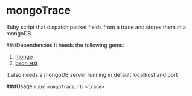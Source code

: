 mongoTrace
==========

Ruby script that dispatch packet fields from a trace and stores them in a mongoDB.

###Dependencies
It needs the following gems:
  1. [mongo][]
  2. [bson_ext][]
  
It also needs a mongoDB server running in default localhost and port

###Usage
  `ruby mongoTrace.rb <trace>`

[bson_ext]: https://rubygems.org/gems/bson_ext
[mongo]: https://rubygems.org/gems/mongo‎
